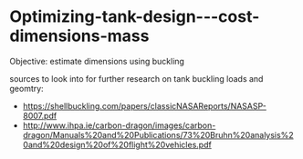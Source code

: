 # Optimizing-tank-design---cost-dimensions-mass

Objective: estimate dimensions using buckling

sources to look into for further research on tank buckling loads and geomtry: 
- https://shellbuckling.com/papers/classicNASAReports/NASASP-8007.pdf
- http://www.ihpa.ie/carbon-dragon/images/carbon-dragon/Manuals%20and%20Publications/73%20Bruhn%20analysis%20and%20design%20of%20flight%20vehicles.pdf

